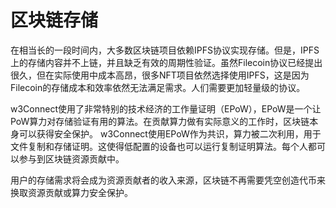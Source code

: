 # 区块链存储

在相当长的一段时间内，大多数区块链项目依赖IPFS协议实现存储。但是，IPFS上的存储内容并不上链，并且缺乏有效的周期性验证。虽然Filecoin协议已经提出很久，但在实际使用中成本高昂，很多NFT项目依然选择使用IPFS，这是因为Filecoin的存储成本和效率依然无法满足需求。人们需要更加轻量级的协议。

w3Connect使用了非常特别的技术经济的工作量证明（EPoW），EPoW是一个让PoW算力对存储验证有用的算法。在贡献算力做有实际意义的工作时，区块链本身可以获得安全保护。 w3Connect使用EPoW作为共识，算力被二次利用，用于文件复制和存储证明。这使得低配置的设备也可以运行复制证明算法。每个人都可以参与到区块链资源贡献中。

用户的存储需求将会成为资源贡献者的收入来源，区块链不再需要凭空创造代币来换取资源贡献或算力安全保护。

